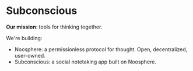# Subconscious

**Our mission**: tools for thinking together.

We're building:

- Noosphere: a permissionless protocol for thought. Open, decentralized, user-owned.
- Subconscious: a social notetaking app built on Noosphere.
